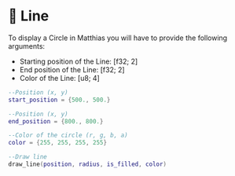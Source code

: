 # 📏 Line

To display a Circle in Matthias you will have to provide the following arguments:

* Starting position of the Line: \[f32; 2]
* End position of the Line: \[f32; 2]
* Color of the Line: \[u8; 4]

```lua
--Position (x, y)
start_position = {500., 500.}

--Position (x, y)
end_position = {800., 800.}

--Color of the circle (r, g, b, a)
color = {255, 255, 255, 255}

--Draw line
draw_line(position, radius, is_filled, color)
```
